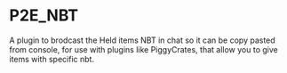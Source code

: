 # P2E_NBT
A plugin to brodcast the Held items NBT in chat so it can be copy pasted from console, for use with plugins like PiggyCrates, that allow you to give items with specific nbt.
